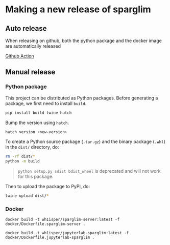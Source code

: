 # Making a new release of sparglim

## Auto release

When releasing on github, both the python package and the docker image are automatically released

[Github Action](https://github.com/Wh1isper/sparglim/actions/workflows/publish.yml)

## Manual release

### Python package

This project can be distributed as Python
packages. Before generating a package, we first need to install `build`.

```bash
pip install build twine hatch
```

Bump the version using `hatch`.

```bash
hatch version <new-version>
```

To create a Python source package (`.tar.gz`) and the binary package (`.whl`) in the `dist/` directory, do:

```bash
rm -rf dist/*
python -m build
```

> `python setup.py sdist bdist_wheel` is deprecated and will not work for this package.

Then to upload the package to PyPI, do:

```bash
twine upload dist/*
```

### Docker

```
docker build -t wh1isper/sparglim-server:latest -f docker/Dockerfile.sparglim-server .

docker build -t wh1isper/jupyterlab-sparglim:latest -f docker/Dockerfile.jupyterlab-sparglim .
```
